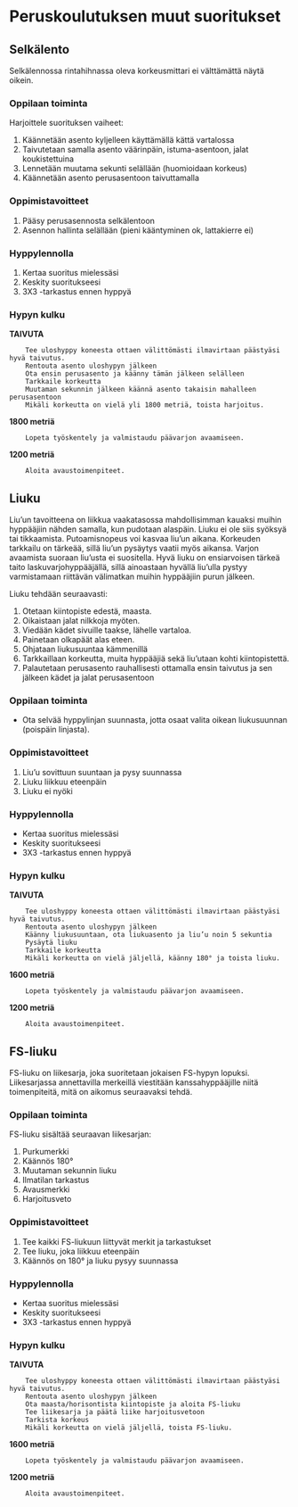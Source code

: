 # Peruskoulutuksen muut suoritukset

## Selkälento

Selkälennossa rintahihnassa oleva korkeusmittari ei välttämättä näytä oikein.

### Oppilaan toiminta

Harjoittele suorituksen vaiheet:

1. Käännetään asento kyljelleen käyttämällä kättä vartalossa
2. Taivutetaan samalla asento väärinpäin, istuma-asentoon, jalat koukistettuina
3. Lennetään muutama sekunti selällään (huomioidaan korkeus)
4. Käännetään asento perusasentoon taivuttamalla

### Oppimistavoitteet

1. Pääsy perusasennosta selkälentoon
2. Asennon hallinta selällään (pieni kääntyminen ok, lattakierre ei)

### Hyppylennolla

1. Kertaa suoritus mielessäsi
2. Keskity suoritukseesi
3. 3X3 -tarkastus ennen hyppyä

### Hypyn kulku

**TAIVUTA**

        Tee uloshyppy koneesta ottaen välittömästi ilmavirtaan päästyäsi hyvä taivutus.
        Rentouta asento uloshypyn jälkeen
        Ota ensin perusasento ja käänny tämän jälkeen selälleen
        Tarkkaile korkeutta
        Muutaman sekunnin jälkeen käännä asento takaisin mahalleen perusasentoon
        Mikäli korkeutta on vielä yli 1800 metriä, toista harjoitus.

**1800 metriä**

        Lopeta työskentely ja valmistaudu päävarjon avaamiseen.

**1200 metriä**

        Aloita avaustoimenpiteet.

## Liuku

Liu’un tavoitteena on liikkua vaakatasossa mahdollisimman kauaksi muihin hyppääjiin nähden samalla, kun pudotaan alaspäin. Liuku ei ole siis syöksyä tai tikkaamista. Putoamisnopeus voi kasvaa liu’un aikana.
Korkeuden tarkkailu on tärkeää, sillä liu’un pysäytys vaatii myös aikansa. Varjon avaamista suoraan liu’usta ei suositella. Hyvä liuku on ensiarvoisen tärkeä taito laskuvarjohyppääjällä, sillä ainoastaan
hyvällä liu’ulla pystyy varmistamaan riittävän välimatkan muihin hyppääjiin purun jälkeen.

Liuku tehdään seuraavasti:

1. Otetaan kiintopiste edestä, maasta.
2. Oikaistaan jalat nilkkoja myöten.
3. Viedään kädet sivuille taakse, lähelle vartaloa.
4. Painetaan olkapäät alas eteen.
5. Ohjataan liukusuuntaa kämmenillä
6. Tarkkaillaan korkeutta, muita hyppääjiä sekä liu’utaan kohti kiintopistettä.
7. Palautetaan perusasento rauhallisesti ottamalla ensin taivutus ja sen jälkeen kädet ja jalat perusasentoon

### Oppilaan toiminta

* Ota selvää hyppylinjan suunnasta, jotta osaat valita oikean liukusuunnan (poispäin linjasta).

### Oppimistavoitteet

1. Liu’u sovittuun suuntaan ja pysy suunnassa
2. Liuku liikkuu eteenpäin
3. Liuku ei nyöki

### Hyppylennolla

* Kertaa suoritus mielessäsi
* Keskity suoritukseesi
* 3X3 -tarkastus ennen hyppyä

### Hypyn kulku

**TAIVUTA**

        Tee uloshyppy koneesta ottaen välittömästi ilmavirtaan päästyäsi hyvä taivutus.
        Rentouta asento uloshypyn jälkeen
        Käänny liukusuuntaan, ota liukuasento ja liu’u noin 5 sekuntia
        Pysäytä liuku
        Tarkkaile korkeutta
        Mikäli korkeutta on vielä jäljellä, käänny 180° ja toista liuku.

**1600 metriä**

        Lopeta työskentely ja valmistaudu päävarjon avaamiseen.

**1200 metriä**

        Aloita avaustoimenpiteet.

## FS-liuku

FS-liuku on liikesarja, joka suoritetaan jokaisen FS-hypyn lopuksi. Liikesarjassa annettavilla merkeillä viestitään kanssahyppääjille niitä toimenpiteitä, mitä on aikomus seuraavaksi tehdä.

### Oppilaan toiminta

FS-liuku sisältää seuraavan liikesarjan:

1. Purkumerkki
2. Käännös 180°
3. Muutaman sekunnin liuku
4. Ilmatilan tarkastus
5. Avausmerkki
6. Harjoitusveto

### Oppimistavoitteet

1. Tee kaikki FS-liukuun liittyvät merkit ja tarkastukset
2. Tee liuku, joka liikkuu eteenpäin
3. Käännös on 180° ja liuku pysyy suunnassa

### Hyppylennolla

* Kertaa suoritus mielessäsi
* Keskity suoritukseesi
* 3X3 -tarkastus ennen hyppyä

### Hypyn kulku

**TAIVUTA**

        Tee uloshyppy koneesta ottaen välittömästi ilmavirtaan päästyäsi hyvä taivutus.
        Rentouta asento uloshypyn jälkeen
        Ota maasta/horisontista kiintopiste ja aloita FS-liuku
        Tee liikesarja ja päätä liike harjoitusvetoon
        Tarkista korkeus
        Mikäli korkeutta on vielä jäljellä, toista FS-liuku.

**1600 metriä**

        Lopeta työskentely ja valmistaudu päävarjon avaamiseen.

**1200 metriä**

        Aloita avaustoimenpiteet.